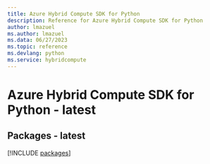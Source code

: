 ```yaml
---
title: Azure Hybrid Compute SDK for Python
description: Reference for Azure Hybrid Compute SDK for Python
author: lmazuel
ms.author: lmazuel
ms.data: 06/27/2023
ms.topic: reference
ms.devlang: python
ms.service: hybridcompute
---
```

# Azure Hybrid Compute SDK for Python - latest
## Packages - latest
[!INCLUDE [packages](hybrid-compute-index.md)]